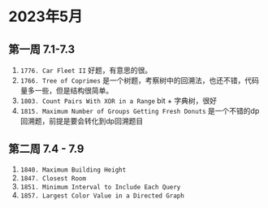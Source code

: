 # 2023年5月

## 第一周 7.1-7.3

1. `1776. Car Fleet II` 好题，有意思的很。
2. `1766. Tree of Coprimes` 是一个树题，考察树中的回溯法，也还不错，代码量多一些，但是结构很简单。
3. `1803. Count Pairs With XOR in a Range` bit + 字典树，很好
4. `1815. Maximum Number of Groups Getting Fresh Donuts` 是一个不错的dp回溯题，前提是要会转化到dp回溯题目


## 第二周 7.4 - 7.9
1. `1840. Maximum Building Height`
2. `1847. Closest Room`
3. `1851. Minimum Interval to Include Each Query`
4. `1857. Largest Color Value in a Directed Graph`